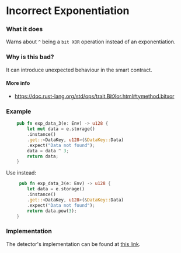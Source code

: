 # Incorrect Exponentiation

### What it does

Warns about `^` being a `bit XOR` operation instead of an exponentiation.  

### Why is this bad?

It can introduce unexpected behaviour in the smart contract.

#### More info

- https://doc.rust-lang.org/std/ops/trait.BitXor.html#tymethod.bitxor

### Example

```rust
    pub fn exp_data_3(e: Env) -> u128 {
        let mut data = e.storage()
        .instance()
        .get::<DataKey, u128>(&DataKey::Data)
        .expect("Data not found");
        data = data ^ 3;
        return data;
    }
```
Use instead:

```rust
     pub fn exp_data_3(e: Env) -> u128 {
        let data = e.storage()
        .instance()
        .get::<DataKey, u128>(&DataKey::Data)
        .expect("Data not found");
        return data.pow(3);
    }
```

### Implementation

The detector's implementation can be found at [this link](https://github.com/CoinFabrik/scout-soroban/tree/main/detectors/incorrect-exponentiation).
